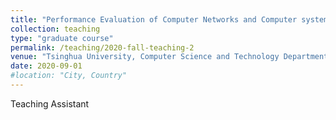 ```yaml
---
title: "Performance Evaluation of Computer Networks and Computer systems"
collection: teaching
type: "graduate course"
permalink: /teaching/2020-fall-teaching-2
venue: "Tsinghua University, Computer Science and Technology Department"
date: 2020-09-01
#location: "City, Country"
---
```



Teaching Assistant
